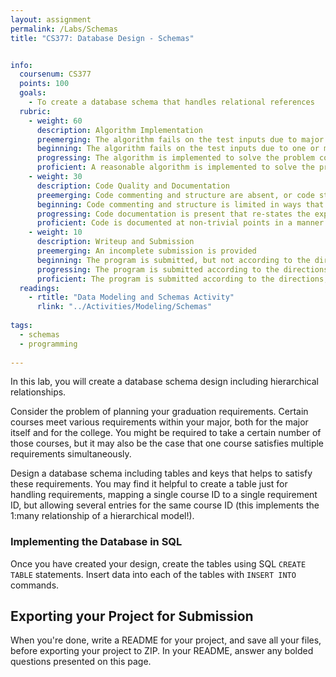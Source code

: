 ```yaml
---
layout: assignment
permalink: /Labs/Schemas
title: "CS377: Database Design - Schemas"


info:
  coursenum: CS377
  points: 100
  goals:
    - To create a database schema that handles relational references
  rubric:
    - weight: 60
      description: Algorithm Implementation
      preemerging: The algorithm fails on the test inputs due to major issues, or the program fails to compile and/or run
      beginning: The algorithm fails on the test inputs due to one or more minor issues
      progressing: The algorithm is implemented to solve the problem correctly according to given test inputs, but would fail if executed in a general case due to a minor issue or omission in the algorithm design or implementation
      proficient: A reasonable algorithm is implemented to solve the problem which correctly solves the problem according to the given test inputs, and would be reasonably expected to solve the problem in the general case
    - weight: 30
      description: Code Quality and Documentation
      preemerging: Code commenting and structure are absent, or code structure departs significantly from best practice, and/or the code departs significantly from the style guide
      beginning: Code commenting and structure is limited in ways that reduce the readability of the program, and/or there are minor departures from the style guide
      progressing: Code documentation is present that re-states the explicit code definitions, and/or code is written that mostly adheres to the style guide
      proficient: Code is documented at non-trivial points in a manner that enhances the readability of the program, and code is written according to the style guide
    - weight: 10
      description: Writeup and Submission
      preemerging: An incomplete submission is provided
      beginning: The program is submitted, but not according to the directions in one or more ways (for example, because it is lacking a readme writeup or missing answers to written questions)
      progressing: The program is submitted according to the directions with a minor omission or correction needed, including a readme writeup describing the solution and answering nearly all questions posed in the instructions
      proficient: The program is submitted according to the directions, including a readme writeup describing the solution and answering all questions posed in the instructions
  readings:
    - rtitle: "Data Modeling and Schemas Activity"
      rlink: "../Activities/Modeling/Schemas" 
      
tags:
  - schemas
  - programming
  
---
```


In this lab, you will create a database schema design including hierarchical relationships.  

Consider the problem of planning your graduation requirements.  Certain courses meet various requirements within your major, both for the major itself and for the college.  You might be required to take a certain number of those courses, but it may also be the case that one course satisfies multiple requirements simultaneously.  

Design a database schema including tables and keys that helps to satisfy these requirements.  You may find it helpful to create a table just for handling requirements, mapping a single course ID to a single requirement ID, but allowing several entries for the same course ID (this implements the 1:many relationship of a hierarchical model!).

### Implementing the Database in SQL
Once you have created your design, create the tables using SQL `CREATE TABLE` statements.  Insert data into each of the tables with `INSERT INTO` commands.

## Exporting your Project for Submission

When you're done, write a README for your project, and save all your files, before exporting your project to ZIP.  In your README, answer any bolded questions presented on this page.  